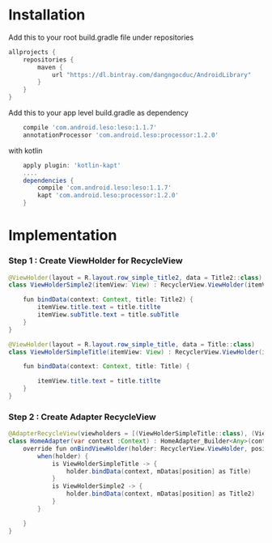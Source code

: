 
# Installation
Add this to your root build.gradle file under repositories

```groovy
allprojects {
    repositories {
        maven {
            url "https://dl.bintray.com/dangngocduc/AndroidLibrary"
        }
    }
}
```

Add this to your app level build.gradle as dependency

```groovy
    compile 'com.android.leso:leso:1.1.7'
    annotationProcessor 'com.android.leso:processor:1.2.0'
```
with kotlin
```groovy
    apply plugin: 'kotlin-kapt'
    ....
    dependencies {
        compile 'com.android.leso:leso:1.1.7'
        kapt 'com.android.leso:processor:1.2.0'
    }
```

# Implementation
### Step 1 : Create ViewHolder for RecycleView
```java
@ViewHolder(layout = R.layout.row_simple_title2, data = Title2::class)
class ViewHolderSimple2(itemView: View) : RecyclerView.ViewHolder(itemView) {

    fun bindData(context: Context, title: Title2) {
        itemView.title.text = title.titlte
        itemView.subTitle.text = title.subTitle
    }
}
```

```java
@ViewHolder(layout = R.layout.row_simple_title, data = Title::class)
class ViewHolderSimpleTitle(itemView: View) : RecyclerView.ViewHolder(itemView) {

    fun bindData(context: Context, title: Title) {

        itemView.title.text = title.titlte
    }
}
```

### Step 2 : Create Adapter RecycleView
```java
@AdapterRecycleView(viewholders = [(ViewHolderSimpleTitle::class), (ViewHolderSimple2::class)])
class HomeAdapter(var context :Context) : HomeAdapter_Builder<Any>(context)  {
    override fun onBindViewHolder(holder: RecyclerView.ViewHolder, position: Int) {
        when(holder) {
            is ViewHolderSimpleTitle -> {
                holder.bindData(context, mDatas[position] as Title)
            }
            is ViewHolderSimple2 -> {
                holder.bindData(context, mDatas[position] as Title2)
            }
        }

    }
}
```
